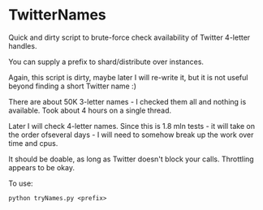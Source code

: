 TwitterNames
============

Quick and dirty script to brute-force check availability of Twitter 4-letter handles.

You can supply a prefix to shard/distribute over instances.

Again, this script is dirty, maybe later I will re-write it, but it is not useful beyond finding a short Twitter name :)

There are about 50K 3-letter names - I checked them all and nothing is available.
Took about 4 hours on a single thread.

Later I will check 4-letter names. Since this is 1.8 mln tests - it will take on the order ofseveral days - I will need to somehow break up the work over time and cpus.

It should be doable, as long as Twitter doesn't block your calls. Throttling appears to be okay.

To use:


    python tryNames.py <prefix>



